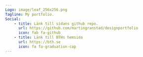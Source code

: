 ```yaml
---
Logo: image/leaf_256x256.png
Tagline: My portfolio.
Social:
    - title: Länk till sidans github repo.
      url: https://github.com/martingranstad/designportfolio
      icon: fab fa-github
    - title: Länk till BTHs hemsida
      url: https://bth.se
      icon: fa fa-graduation-cap
---
```

